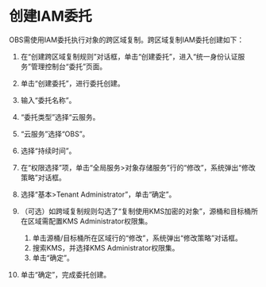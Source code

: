 # 创建IAM委托<a name="obs_03_0037"></a>

OBS需使用IAM委托执行对象的跨区域复制。跨区域复制IAM委托创建如下：

1.  在“创建跨区域复制规则”对话框，单击“创建委托”，进入“统一身份认证服务”管理控制台“委托”页面。
2.  单击“创建委托”，进行委托创建。
3.  输入“委托名称”。
4.  “委托类型”选择“云服务。
5.  “云服务”选择“OBS”。
6.  选择“持续时间”。
7.  在“权限选择”项，单击“全局服务\>对象存储服务”行的“修改”，系统弹出“修改策略”对话框。
8.  选择“基本\>Tenant Administrator”，单击“确定”。
9.  （可选）如跨域复制规则勾选了“复制使用KMS加密的对象”，源桶和目标桶所在区域需配置KMS Administrator权限集。
    1.  单击源桶/目标桶所在区域行的“修改”，系统弹出“修改策略”对话框。
    2.  搜索KMS，并选择KMS Administrator权限集。
    3.  单击“确定”。

10. 单击“确定”，完成委托创建。

